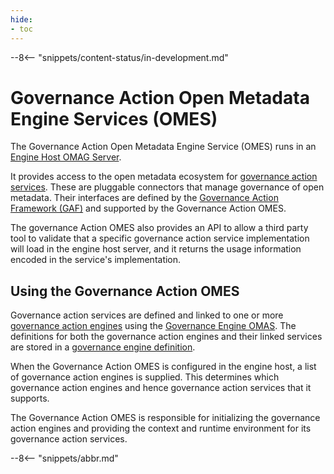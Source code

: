 ```yaml
---
hide:
- toc
---
```


<!-- SPDX-License-Identifier: CC-BY-4.0 -->
<!-- Copyright Contributors to the Egeria project. -->

--8<-- "snippets/content-status/in-development.md"

# Governance Action Open Metadata Engine Services (OMES)

The Governance Action Open Metadata Engine Service (OMES) runs in an [Engine Host OMAG Server](./concepts/engine-host).

It provides access to the open metadata ecosystem for [governance action services](./guides/developer/governance-action-services/overview). These are pluggable connectors that manage governance of open metadata. Their interfaces are defined by the [Governance Action Framework (GAF)](./frameworks/gaf/overview) and supported by the Governance Action OMES.

The governance Action OMES also provides an API to allow a third party tool to validate that a specific governance action service implementation will load in the engine host server, and it returns the usage information encoded in the service's implementation.

## Using the Governance Action OMES

Governance action services are defined and linked to one or more [governance action engines](./concepts/governance-action-engine) using the [Governance Engine OMAS](./services/omas/governance-engine/overview). The definitions for both the governance action engines and their linked services are stored in a [governance engine definition](./concepts/governance-engine-definition).

When the Governance Action OMES is configured in the engine host, a list of governance action engines is supplied. This determines which governance action engines and hence governance action services that it supports.

The Governance Action OMES is responsible for initializing the governance action engines and providing the context and runtime environment for its governance action services.

--8<-- "snippets/abbr.md"
